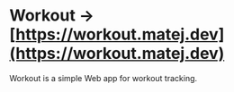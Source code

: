 # Workout → [https://workout.matej.dev](https://workout.matej.dev)

Workout is a simple Web app for workout tracking.
